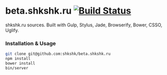 beta.shkshk.ru [![Build Status](https://semaphoreapp.com/api/v1/projects/69d9f434-2fcb-4a58-a2f8-d56807a65a82/301425/badge.png)](https://semaphoreapp.com/vast/beta-shkshk-ru)
=========================

shkshk.ru sources. Built with Gulp, Stylus, Jade, Browserify, Bower, CSSO, Uglify.

### Installation & Usage

```bash
git clone git@github.com:shkshk/beta.shkshk.ru
npm install
bower install
bin/server
```
